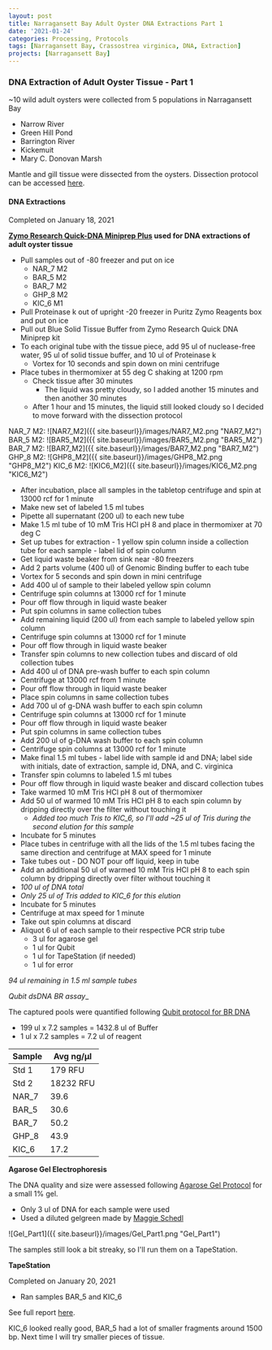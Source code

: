 ```yaml
---
layout: post
title: Narragansett Bay Adult Oyster DNA Extractions Part 1
date: '2021-01-24'
categories: Processing, Protocols
tags: [Narragansett Bay, Crassostrea virginica, DNA, Extraction]
projects: [Narragansett Bay]
---
```


### DNA Extraction of Adult Oyster Tissue - Part 1

~10 wild adult oysters were collected from 5 populations in Narragansett Bay
  - Narrow River
  - Green Hill Pond
  - Barrington River
  - Kickemuit
  - Mary C. Donovan Marsh

Mantle and gill tissue were dissected from the oysters. Dissection protocol can be accessed [here](https://amyzyck.github.io/AmyZyck_Notebook/Narragansett-Bay-Adult-Oyster-Tissue-Dissections/).

#### DNA Extractions

Completed on January 18, 2021

__[Zymo Research Quick-DNA Miniprep Plus](https://www.zymoresearch.com/collections/quick-dna-kits/products/quick-dna-miniprep-plus-kit) used for DNA extractions of adult oyster tissue__

- Pull samples out of -80 freezer and put on ice
  - NAR_7 M2
  - BAR_5 M2
  - BAR_7 M2
  - GHP_8 M2
  - KIC_6 M1
- Pull Proteinase k out of upright -20 freezer in Puritz Zymo Reagents box and put on ice
- Pull out Blue Solid Tissue Buffer from Zymo Research Quick DNA Miniprep kit
- To each original tube with the tissue piece, add 95 ul of nuclease-free water, 95 ul of solid tissue buffer, and 10 ul of Proteinase k
  - Vortex for 10 seconds and spin down on mini centrifuge
- Place tubes in thermomixer at 55 deg C shaking at 1200 rpm
  - Check tissue after 30 minutes
    - The liquid was pretty cloudy, so I added another 15 minutes and then another 30 minutes
  - After 1 hour and 15 minutes, the liquid still looked cloudy so I decided to move forward with the dissection protocol

NAR_7 M2: ![NAR7_M2]({{ site.baseurl}}/images/NAR7_M2.png "NAR7_M2")
BAR_5 M2: ![BAR5_M2]({{ site.baseurl}}/images/BAR5_M2.png "BAR5_M2")
BAR_7 M2: ![BAR7_M2]({{ site.baseurl}}/images/BAR7_M2.png "BAR7_M2")
GHP_8 M2: ![GHP8_M2]({{ site.baseurl}}/images/GHP8_M2.png "GHP8_M2")
KIC_6 M2: ![KIC6_M2]({{ site.baseurl}}/images/KIC6_M2.png "KIC6_M2")

- After incubation, place all samples in the tabletop centrifuge and spin at 13000 rcf for 1 minute
- Make new set of labeled 1.5 ml tubes
- Pipette all supernatant (200 ul) to each new tube
- Make 1.5 ml tube of 10 mM Tris HCl pH 8 and place in thermomixer at 70 deg C
- Set up tubes for extraction - 1 yellow spin column inside a collection tube for each sample - label lid of spin column
- Get liquid waste beaker from sink near -80 freezers
- Add 2 parts volume (400 ul) of Genomic Binding buffer to each tube
 - Vortex for 5 seconds and spin down in mini centrifuge
- Add 400 ul of sample to their labeled yellow spin column
- Centrifuge spin columns at 13000 rcf for 1 minute
- Pour off flow through in liquid waste beaker
- Put spin columns in same collection tubes
- Add remaining liquid (200 ul) from each sample to labeled yellow spin column
- Centrifuge spin columns at 13000 rcf for 1 minute
- Pour off flow through in liquid waste beaker
- Transfer spin columns to new collection tubes and discard of old collection tubes
- Add 400 ul of DNA pre-wash buffer to each spin column
- Centrifuge at 13000 rcf from 1 minute
- Pour off flow through in liquid waste beaker
- Place spin columns in same collection tubes
- Add 700 ul of g-DNA wash buffer to each spin column
- Centrifuge spin columns at 13000 rcf for 1 minute
- Pour off flow through in liquid waste beaker
- Put spin columns in same collection tubes
- Add 200 ul of g-DNA wash buffer to each spin column
- Centrifuge spin columns at 13000 rcf for 1 minute
- Make final 1.5 ml tubes - label lide with sample id and DNA; label side with initials, date of extraction, sample id, DNA, and C. virginica
- Transfer spin columns to labeled 1.5 ml tubes
- Pour off flow through in liquid waste beaker and discard collection tubes
- Take warmed 10 mM Tris HCl pH 8 out of thermomixer
- Add 50 ul of warmed 10 mM Tris HCl pH 8 to each spin column by dripping directly over the filter without touching it
  - *Added too much Tris to KIC_6, so I'll add ~25 ul of Tris during the second elution for this sample*
- Incubate for 5 minutes
- Place tubes in centrifuge with all the lids of the 1.5 ml tubes facing the same direction and centrifuge at MAX speed for 1 minute
- Take tubes out - DO NOT pour off liquid, keep in tube
- Add an additional 50 ul of warmed 10 mM Tris HCl pH 8 to each spin column by dripping directly over filter without touching it
 - *100 ul of DNA total*
 - *Only 25 ul of Tris added to KIC_6 for this elution*
- Incubate for 5 minutes
- Centrifuge at max speed for 1 minute
- Take out spin columns at discard
- Aliquot 6 ul of each sample to their respective PCR strip tube
  - 3 ul for agarose gel
  - 1 ul for Qubit
  - 1 ul for TapeStation (if needed)
  - 1 ul for error

*94 ul remaining in 1.5 ml sample tubes*

_Qubit dsDNA BR assay__

The captured pools were quantified following [Qubit protocol for BR DNA](https://meschedl.github.io/MESPutnam_Open_Lab_Notebook/Qubit-Protocol/)

- 199 ul x 7.2 samples = 1432.8 ul of Buffer
- 1 ul x 7.2 samples = 7.2 ul of reagent

|Sample|Avg ng/μl|
|----|----|
|Std 1|179 RFU|
|Std 2|18232 RFU|
|NAR_7|39.6|
|BAR_5|30.6|
|BAR_7|50.2|
|GHP_8|43.9|
|KIC_6|17.2|

__Agarose Gel Electrophoresis__

The DNA quality and size were assessed following [Agarose Gel Protocol](https://meschedl.github.io/MES_Puritz_Lab_Notebook/2019-03-01/PPP-Lab-Gel-Protocol) for a small 1% gel.

- Only 3 ul of DNA for each sample were used
- Used a diluted gelgreen made by [Maggie Schedl](https://meschedl.github.io/MES_Puritz_Lab_Notebook/)

![Gel_Part1]({{ site.baseurl}}/images/Gel_Part1.png "Gel_Part1")

The samples still look a bit streaky, so I'll run them on a TapeStation.

__TapeStation__

Completed on January 20, 2021

- Ran samples BAR_5 and KIC_6

See full report [here](https://drive.google.com/file/d/1lbIGKiY1sWVaq-7DMm4KU01Ii3Z0ce5h/view?usp=sharing).

KIC_6 looked really good, BAR_5 had a lot of smaller fragments around 1500 bp. Next time I will try smaller pieces of tissue. 
